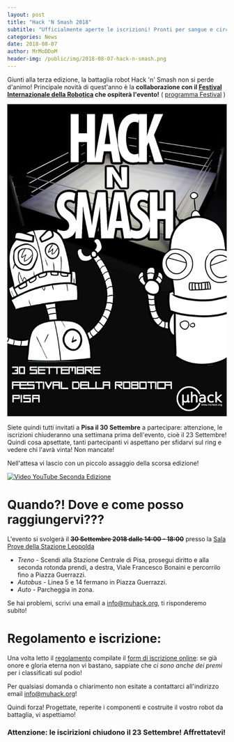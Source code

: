 ```yaml
---
layout: post
title: "Hack 'N Smash 2018"
subtitle: "Ufficialmente aperte le iscrizioni! Pronti per sangue e circuiti Hack 'N Smash 2018?!"
categories: News
date: 2018-08-07
author: MrMoDDoM
header-img: /public/img/2018-08-07-hack-n-smash.png
---
```


Giunti alla terza edizione, la battaglia robot Hack 'n' Smash non si perde d'animo!
Principale novità di quest'anno è la **collaborazione con il [Festival Internazionale della Robotica](http://www.festivalinternazionaledellarobotica.it/) che ospiterà l'evento!** ( [programma Festival](http://www.festivalinternazionaledellarobotica.it/programma-2018/) )

![Flyer](/public/img/2018-08-07-hack-n-smash-flyer.png "Condividimi!" )

Siete quindi tutti invitati a **Pisa il 30 Settembre** a partecipare: attenzione, le iscrizioni chiuderanno una settimana prima dell'evento, cioè il 23 Settembre! 
Quindi cosa apsettate, tanti partecipanti vi aspettano per sfidarvi sul ring e vedere chi l'avrà vinta! Non mancate!

Nell'attesa vi lascio con un piccolo assaggio della scorsa edizione!

[![Video YouTube Seconda Edizione](https://img.youtube.com/vi/YeqrAlOSkOY/0.jpg)](https://www.youtube.com/watch?v=YeqrAlOSkOY)

# Quando?! Dove e come posso raggiungervi???

L'evento si svolgerà il ~~**30 Settembre 2018 dalle 14:00 - 18:00**~~ presso la [Sala Prove della Stazione Leopolda](https://goo.gl/maps/PqoM3kbbJC92)

* <span class="fa fa-1x fa-train"> *Treno*</span> - Scendi alla Stazione Centrale di Pisa, prosegui diritto e alla seconda rotonda prendi, a destra, Viale Francesco Bonaini e percorrilo fino a Piazza Guerrazzi.
* <span class="fa fa-1x fa-bus"> *Autobus*</span> - Linea 5 e 14 fermano in Piazza Guerrazzi.
* <span class="fa fa-1x fa-car"> *Auto*</span> - Parcheggia in zona.

Se hai problemi, scrivi una email a [info@muhack.org](mailto:info@muhack.org), ti risponderemo subito!

# Regolamento e iscrizione:

Una volta letto il [regolamento](/public/doc/regolamento-hack-n-smash.pdf) compilate il [form di iscrizione online](https://goo.gl/forms/Ogp6iU1I7mOZ23Of1): se già onore e gloria eterna non vi bastano, sappiate che *ci sono anche dei premi* per i classificati sul podio!

Per qualsiasi domanda o chiarimento non esitate a contattarci all'indirizzo email [info@muhack.org](mailto:info@muhack.org)!

Quindi forza! Progettate, reperite i componenti e costruite il vostro robot da battaglia, vi aspettiamo!

### Attenzione: le iscirizioni chiudono il 23 Settembre! Affrettatevi!

